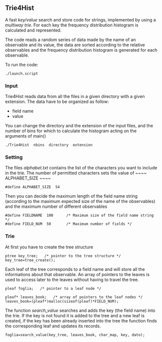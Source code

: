 ## Trie4Hist
A fast _key/value_ search and store code for strings, implemented by using a _multiway trie_.
For each key the frequency distribution histogram is calculated and represented.

The code reads a random series of data made by the name of an observable and its value, the data are sorted according to the relative observables and the frequency distribution histogram is generated for each observable.

To run the code:

    ./launch.script

### Input

Trie4Hist reads data from all the files in a given directory with a given extension.
The data have to be organized as follow:

* field name
* value

You can change the directory and the extension of the input files, and the number of bins for which to calculate the histogram acting on the arguments of main()

    ./Trie4Hist  nbins  directory  extension


### Setting

The files _alphabet.txt_ contains the list of the characters you want to include in the trie.
The number of permitted characters sets the value of ~~~~ ALPHABET_SIZE ~~~~

    #define ALPHABET_SIZE  54

Then you can decide the maximum length of the field name string (according to the maximum expected size of the name of the observables) and the maximum number of different observables

    #define FIELDNAME  100      /* Maximum size of the field name string */
    #define FIELD_NUM  50       /* Maximum number of fields */                      


### Trie

At first you have to create the tree structure

    ptree key_tree;   /* pointer to the tree structure */
    key_tree=tree_create();
    
Each leaf of the tree corresponds to a field name and will store all the informations about that observable.
An array of pointers to the leaves is used to access later to the leaves without having to travel the tree. 

    pleaf foglia;   /* pointer to a leaf node */

    pleaf* leaves_book;   /* array of pointers to the leaf nodes */
    leaves_book=(pleaf*)malloc(sizeof(pleaf)*FIELD_NUM);

The function _search_value_ searches and adds the key (the field name) into the trie. If the key is not found it is added to the tree and a new leaf is created, 
if the key has been already inserted into the tree the function finds the corresponding leaf and updates its records.

    foglia=search_value(key_tree, leaves_book, char_map, key, dato);
